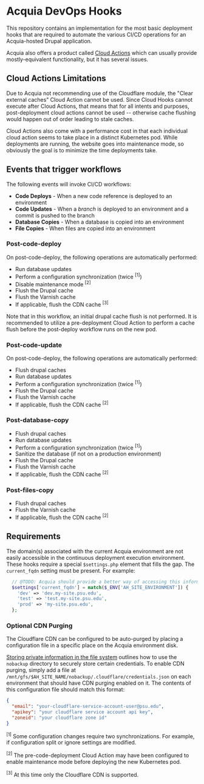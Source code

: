 # Acquia DevOps Hooks
This repository contains an implementation for the most basic deployment hooks
that are required to automate the various CI/CD operations for an Acquia-hosted
Drupal application.

Acquia also offers a product called
[Cloud Actions](https://docs.acquia.com/acquia-cloud-platform/manage-apps/cloud-actions)
which can usually provide mostly-equivalent functionality, but it has several
issues.

## Cloud Actions Limitations
Due to Acquia not recommending use of the Cloudflare module, the "Clear
external caches" Cloud Action cannot be used. Since Cloud Hooks cannot execute
after Cloud Actions, that means that for all intents and purposes,
post-deployment cloud actions cannot be used -- otherwise cache flushing would
happen out of order leading to stale caches.

Cloud Actions also come with a performance cost in that each individual cloud
action seems to take place in a distinct Kubernetes pod. While deployments are
running, the website goes into maintenance mode, so obviously the goal is to
minimize the time deployments take.

## Events that trigger workflows
The following events will invoke CI/CD workflows:
- **Code Deploys** - When a new code reference is deployed to an environment
- **Code Updates** - When a _branch_ is deployed to an environment and a commit is pushed to the branch
- **Database Copies** - When a database is copied into an environment
- **File Copies** - When files are copied into an environment

### Post-code-deploy
On post-code-deploy, the following operations are automatically performed:
- Run database updates
- Perform a configuration synchronization (twice <sup>[1]</sup>)
- Disable maintenance mode <sup>[2]</sup>
- Flush the Drupal cache
- Flush the Varnish cache
- If applicable, flush the CDN cache <sup>[3]</sup>

Note that in this workflow, an initial drupal cache flush is not performed. It
is recommended to utilize a pre-deployment Cloud Action to perform a cache
flush before the post-deploy workflow runs on the new pod.

### Post-code-update
On post-code-deploy, the following operations are automatically performed:
- Flush drupal caches
- Run database updates
- Perform a configuration synchronization (twice <sup>[1]</sup>)
- Flush the Drupal cache
- Flush the Varnish cache
- If applicable, flush the CDN cache <sup>[2]</sup>

### Post-database-copy
- Flush drupal caches
- Run database updates
- Perform a configuration synchronization (twice <sup>[1]</sup>)
- Sanitize the database (if not on a production environment)
- Flush the Drupal cache
- Flush the Varnish cache
- If applicable, flush the CDN cache <sup>[2]</sup>

### Post-files-copy
- Flush drupal caches
- Flush the Varnish cache
- If applicable, flush the CDN cache <sup>[2]</sup>

## Requirements
The domain(s) associated with the current Acquia environment are not easily
accessible in the continuous deployment execution environment. These hooks
require a special `$settings.php` element that fills the gap. The
`current_fqdn` setting must be present.  For example:

```php
  // @TODO: Acquia should provide a better way of accessing this information.
  $settings['current_fqdn'] = match($_ENV['AH_SITE_ENVIRONMENT']) {
    'dev' => 'dev.my-site.psu.edu',
    'test' => 'test.my-site.psu.edu',
    'prod' => 'my-site.psu.edu',
  };
```

### Optional CDN Purging
The Cloudflare CDN can be configured to be auto-purged by placing a
configuration file in a specific place on the Acquia environment disk.

[Storing private information in the file system](https://docs.acquia.com/acquia-cloud-platform/storing-private-information-file-system)
outlines how to use the `nobackup` directory to securely store certain
credentials.  To enable CDN purging, simply add a file at
`/mnt/gfs/$AH_SITE_NAME/nobackup/.cloudflare/credentials.json` on each
environment that should have CDN purging enabled on it. The contents of this
configuration file should match this format:

```json
{
  "email": "your-cloudflare-service-account-user@psu.edu",
  "apikey": "your cloudflare service account api key",
  "zoneid": "your cloudflare zone id"
}
```

<sup>[1]</sup> Some configuration changes require two synchronizations.  For
example, if configuration split or ignore settings are modified.

<sup>[2]</sup> The pre-code-deployment Cloud Action may have been configured
to enable maintenance mode before deploying the new Kubernetes pod.

<sup>[3]</sup> At this time only the Cloudflare CDN is supported.
